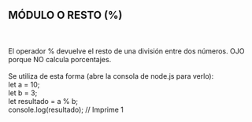 <h2>MÓDULO O RESTO (%)</h2>
<br>
<br>
El operador % devuelve el resto de una división entre dos números. OJO porque NO calcula porcentajes.
<br>
<br>
Se utiliza de esta forma (abre la consola de node.js para verlo):
<br>
let a = 10;
<br>
let b = 3;
<br>
let resultado = a % b;
<br>
console.log(resultado); // Imprime 1